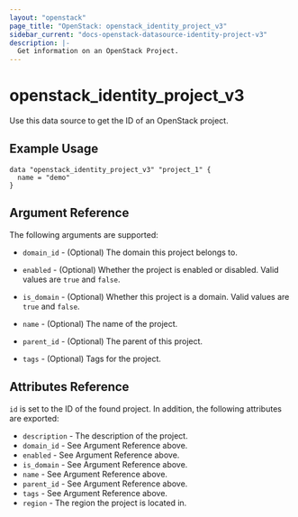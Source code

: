 ```yaml
---
layout: "openstack"
page_title: "OpenStack: openstack_identity_project_v3"
sidebar_current: "docs-openstack-datasource-identity-project-v3"
description: |-
  Get information on an OpenStack Project.
---
```


# openstack\_identity\_project\_v3

Use this data source to get the ID of an OpenStack project.

## Example Usage

```hcl
data "openstack_identity_project_v3" "project_1" {
  name = "demo"
}
```

## Argument Reference

The following arguments are supported:

* `domain_id` - (Optional) The domain this project belongs to.

* `enabled` - (Optional) Whether the project is enabled or disabled. Valid
  values are `true` and `false`.

* `is_domain` - (Optional) Whether this project is a domain. Valid values
  are `true` and `false`.

* `name` - (Optional) The name of the project.

* `parent_id` - (Optional) The parent of this project.

* `tags` - (Optional) Tags for the project.

## Attributes Reference

`id` is set to the ID of the found project. In addition, the following attributes
are exported:

* `description` - The description of the project.
* `domain_id` - See Argument Reference above.
* `enabled` - See Argument Reference above.
* `is_domain` - See Argument Reference above.
* `name` - See Argument Reference above.
* `parent_id` - See Argument Reference above.
* `tags` - See Argument Reference above.
* `region` - The region the project is located in.
